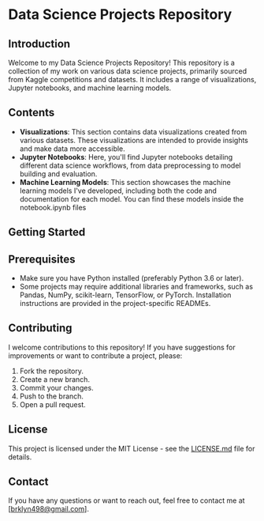# Data Science Projects Repository

## Introduction

Welcome to my Data Science Projects Repository! This repository is a collection of my work on various data science projects, primarily sourced from Kaggle competitions and datasets. It includes a range of visualizations, Jupyter notebooks, and machine learning models.

## Contents

- **Visualizations**: This section contains data visualizations created from various datasets. These visualizations are intended to provide insights and make data more accessible.
- **Jupyter Notebooks**: Here, you'll find Jupyter notebooks detailing different data science workflows, from data preprocessing to model building and evaluation.
- **Machine Learning Models**: This section showcases the machine learning models I've developed, including both the code and documentation for each model. You can find these models inside the notebook.ipynb files

## Getting Started



## Prerequisites

- Make sure you have Python installed (preferably Python 3.6 or later).
- Some projects may require additional libraries and frameworks, such as Pandas, NumPy, scikit-learn, TensorFlow, or PyTorch. Installation instructions are provided in the project-specific READMEs.

## Contributing

I welcome contributions to this repository! If you have suggestions for improvements or want to contribute a project, please:

1. Fork the repository.
2. Create a new branch.
3. Commit your changes.
4. Push to the branch.
5. Open a pull request.

## License

This project is licensed under the MIT License - see the [LICENSE.md](LICENSE.md) file for details.

## Contact

If you have any questions or want to reach out, feel free to contact me at [brklyn498@gmail.com].

